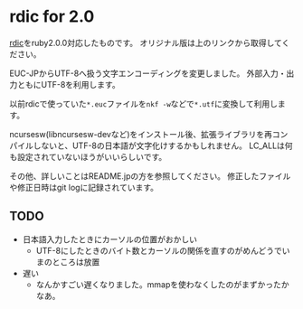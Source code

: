 # rdic for 2.0

[rdic](http://www.yasgursfarm.us/rdic/)をruby2.0.0対応したものです。
オリジナル版は上のリンクから取得してください。

EUC-JPからUTF-8へ扱う文字エンコーディングを変更しました。
外部入力・出力ともにUTF-8を利用します。

以前rdicで使っていた`*.euc`ファイルを`nkf -w`などで`*.utf`に変換して利用します。

ncursesw(libncursesw-devなど)をインストール後、拡張ライブラリを再コンパイルしないと、UTF-8の日本語が文字化けするかもしれません。
LC_ALLは何も設定されていないほうがいいらしいです。

その他、詳しいことはREADME.jpの方を参照してください。
修正したファイルや修正日時はgit logに記録されています。

## TODO
* 日本語入力したときにカーソルの位置がおかしい
  * UTF-8にしたときのバイト数とカーソルの関係を直すのがめんどうでいまのところは放置
* 遅い
  * なんかすごい遅くなりました。mmapを使わなくしたのがまずかったかなあ。
